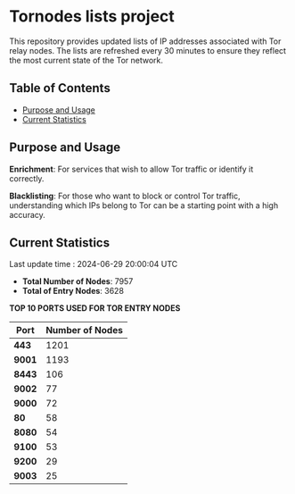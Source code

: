 # Tornodes lists project

This repository provides updated lists of IP addresses associated with Tor relay nodes. The lists are refreshed every 30 minutes to ensure they reflect the most current state of the Tor network.

## Table of Contents

- [Purpose and Usage](#purpose-and-usage)
- [Current Statistics](#current-statistics)


## Purpose and Usage

**Enrichment**: For services that wish to allow Tor traffic or identify it correctly.

**Blacklisting**: For those who want to block or control Tor traffic, understanding which IPs belong to Tor can be a starting point with a high accuracy.

## Current Statistics

Last update time : 2024-06-29 20:00:04 UTC

- **Total Number of Nodes**: 7957
- **Total of Entry Nodes**: 3628

**TOP 10 PORTS USED FOR TOR ENTRY NODES**

| **Port** | **Number of Nodes** |
|------|-----------------|
| **443**   | 1201  |
| **9001**   | 1193  |
| **8443**   | 106  |
| **9002**   | 77  |
| **9000**   | 72  |
| **80**   | 58  |
| **8080**   | 54  |
| **9100**   | 53  |
| **9200**   | 29  |
| **9003**   | 25  |

